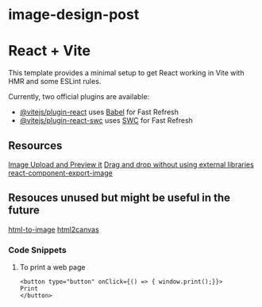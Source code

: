 # image-design-post

# React + Vite

This template provides a minimal setup to get React working in Vite with HMR and some ESLint rules.

Currently, two official plugins are available:

- [@vitejs/plugin-react](https://github.com/vitejs/vite-plugin-react/blob/main/packages/plugin-react/README.md) uses [Babel](https://babeljs.io/) for Fast Refresh
- [@vitejs/plugin-react-swc](https://github.com/vitejs/vite-plugin-react-swc) uses [SWC](https://swc.rs/) for Fast Refresh

## Resources

[Image Upload and Preview it](https://medium.com/@raedswan121/how-to-upload-image-and-preview-it-using-reactjs-43b27c751255)
[Drag and drop without using external libraries](https://www.freecodecamp.org/news/reactjs-implement-drag-and-drop-feature-without-using-external-libraries-ad8994429f1a/)
[react-component-export-image](https://www.npmjs.com/package/react-component-export-image)

## Resouces unused but might be useful in the future

[html-to-image](https://www.npmjs.com/package/html-to-image)
[html2canvas](https://www.npmjs.com/package/html2canvas)

### Code Snippets

1. To print a web page

   ```
   <button type="button" onClick={() => { window.print();}}>
   Print
   </button>
   ```
